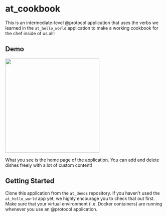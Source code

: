 # at_cookbook

This is an intermediate-level @protocol application that uses the verbs we learned in the `at_hello_world` application to make a working cookbook for the chef inside of us all!

## Demo

<img src="https://raw.githubusercontent.com/atsign-foundation/at_demos/master/at_cookbook/Complete_Version/assets/at_cookbook_demo.gif" width=300>

What you see is the home page of the application. You can add and delete dishes freely with a lot of custom content!

## Getting Started

Clone this application from the `at_demos` repository. If you haven't used the `at_hello_world` app yet, we highly encourage you to check that out first. Make sure that your virtual environment (i.e. Docker containers) are running whenever you use an @protocol application.
